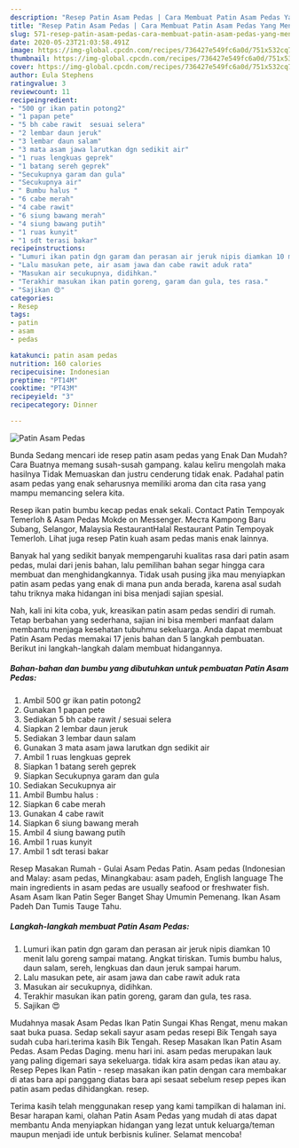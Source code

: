 ```yaml
---
description: "Resep Patin Asam Pedas | Cara Membuat Patin Asam Pedas Yang Menggugah Selera"
title: "Resep Patin Asam Pedas | Cara Membuat Patin Asam Pedas Yang Menggugah Selera"
slug: 571-resep-patin-asam-pedas-cara-membuat-patin-asam-pedas-yang-menggugah-selera
date: 2020-05-23T21:03:58.491Z
image: https://img-global.cpcdn.com/recipes/736427e549fc6a0d/751x532cq70/patin-asam-pedas-foto-resep-utama.jpg
thumbnail: https://img-global.cpcdn.com/recipes/736427e549fc6a0d/751x532cq70/patin-asam-pedas-foto-resep-utama.jpg
cover: https://img-global.cpcdn.com/recipes/736427e549fc6a0d/751x532cq70/patin-asam-pedas-foto-resep-utama.jpg
author: Eula Stephens
ratingvalue: 3
reviewcount: 11
recipeingredient:
- "500 gr ikan patin potong2"
- "1 papan pete"
- "5 bh cabe rawit  sesuai selera"
- "2 lembar daun jeruk"
- "3 lembar daun salam"
- "3 mata asam jawa larutkan dgn sedikit air"
- "1 ruas lengkuas geprek"
- "1 batang sereh geprek"
- "Secukupnya garam dan gula"
- "Secukupnya air"
- " Bumbu halus "
- "6 cabe merah"
- "4 cabe rawit"
- "6 siung bawang merah"
- "4 siung bawang putih"
- "1 ruas kunyit"
- "1 sdt terasi bakar"
recipeinstructions:
- "Lumuri ikan patin dgn garam dan perasan air jeruk nipis diamkan 10 menit lalu goreng sampai matang. Angkat tiriskan. Tumis bumbu halus, daun salam, sereh, lengkuas dan daun jeruk sampai harum."
- "Lalu masukan pete, air asam jawa dan cabe rawit aduk rata"
- "Masukan air secukupnya, didihkan."
- "Terakhir masukan ikan patin goreng, garam dan gula, tes rasa."
- "Sajikan 😍"
categories:
- Resep
tags:
- patin
- asam
- pedas

katakunci: patin asam pedas 
nutrition: 160 calories
recipecuisine: Indonesian
preptime: "PT14M"
cooktime: "PT43M"
recipeyield: "3"
recipecategory: Dinner

---
```



![Patin Asam Pedas](https://img-global.cpcdn.com/recipes/736427e549fc6a0d/751x532cq70/patin-asam-pedas-foto-resep-utama.jpg)

Bunda Sedang mencari ide resep patin asam pedas yang Enak Dan Mudah? Cara Buatnya memang susah-susah gampang. kalau keliru mengolah maka hasilnya Tidak Memuaskan dan justru cenderung tidak enak. Padahal patin asam pedas yang enak seharusnya memiliki aroma dan cita rasa yang mampu memancing selera kita.

Resep ikan patin bumbu kecap pedas enak sekali. Contact Patin Tempoyak Temerloh &amp; Asam Pedas Mokde on Messenger. Места Kampong Baru Subang, Selangor, Malaysia RestaurantHalal Restaurant Patin Tempoyak Temerloh. Lihat juga resep Patin kuah asam pedas manis enak lainnya.

Banyak hal yang sedikit banyak mempengaruhi kualitas rasa dari patin asam pedas, mulai dari jenis bahan, lalu pemilihan bahan segar hingga cara membuat dan menghidangkannya. Tidak usah pusing jika mau menyiapkan patin asam pedas yang enak di mana pun anda berada, karena asal sudah tahu triknya maka hidangan ini bisa menjadi sajian spesial.


Nah, kali ini kita coba, yuk, kreasikan patin asam pedas sendiri di rumah. Tetap berbahan yang sederhana, sajian ini bisa memberi manfaat dalam membantu menjaga kesehatan tubuhmu sekeluarga. Anda dapat membuat Patin Asam Pedas memakai 17 jenis bahan dan 5 langkah pembuatan. Berikut ini langkah-langkah dalam membuat hidangannya.

<!--inarticleads1-->

##### Bahan-bahan dan bumbu yang dibutuhkan untuk pembuatan Patin Asam Pedas:

1. Ambil 500 gr ikan patin potong2
1. Gunakan 1 papan pete
1. Sediakan 5 bh cabe rawit / sesuai selera
1. Siapkan 2 lembar daun jeruk
1. Sediakan 3 lembar daun salam
1. Gunakan 3 mata asam jawa larutkan dgn sedikit air
1. Ambil 1 ruas lengkuas geprek
1. Siapkan 1 batang sereh geprek
1. Siapkan Secukupnya garam dan gula
1. Sediakan Secukupnya air
1. Ambil  Bumbu halus :
1. Siapkan 6 cabe merah
1. Gunakan 4 cabe rawit
1. Siapkan 6 siung bawang merah
1. Ambil 4 siung bawang putih
1. Ambil 1 ruas kunyit
1. Ambil 1 sdt terasi bakar


Resep Masakan Rumah - Gulai Asam Pedas Patin. Asam pedas (Indonesian and Malay: asam pedas, Minangkabau: asam padeh, English language The main ingredients in asam pedas are usually seafood or freshwater fish. Asam Asam Ikan Patin Seger Banget Shay Umumin Pemenang. Ikan Asam Padeh Dan Tumis Tauge Tahu. 

<!--inarticleads2-->

##### Langkah-langkah membuat Patin Asam Pedas:

1. Lumuri ikan patin dgn garam dan perasan air jeruk nipis diamkan 10 menit lalu goreng sampai matang. Angkat tiriskan. Tumis bumbu halus, daun salam, sereh, lengkuas dan daun jeruk sampai harum.
1. Lalu masukan pete, air asam jawa dan cabe rawit aduk rata
1. Masukan air secukupnya, didihkan.
1. Terakhir masukan ikan patin goreng, garam dan gula, tes rasa.
1. Sajikan 😍


Mudahnya masak Asam Pedas Ikan Patin Sungai Khas Rengat, menu makan saat buka puasa. Sedap sekali sayur asam pedas resepi Bik Tengah saya sudah cuba hari.terima kasih Bik Tengah. Resep Masakan Ikan Patin Asam Pedas. Asam Pedas Daging. menu hari ini. asam pedas merupakan lauk yang paling digemari saya sekeluarga. tidak kira asam pedas ikan atau ay. Resep Pepes Ikan Patin - resep masakan ikan patin dengan cara membakar di atas bara api panggang diatas bara api sesaat sebelum resep pepes ikan patin asam pedas dihidangkan. resep. 

Terima kasih telah menggunakan resep yang kami tampilkan di halaman ini. Besar harapan kami, olahan Patin Asam Pedas yang mudah di atas dapat membantu Anda menyiapkan hidangan yang lezat untuk keluarga/teman maupun menjadi ide untuk berbisnis kuliner. Selamat mencoba!
